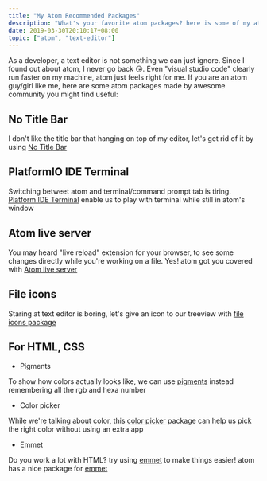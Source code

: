 ```yaml
---
title: "My Atom Recommended Packages"
description: "What's your favorite atom packages? here is some of my atom recommended packages"
date: 2019-03-30T20:10:17+08:00
topic: ["atom", "text-editor"]
---
```


As a developer, a text editor is not something we can just ignore. Since I found out about atom, I never go back 😘. Even "visual studio code" clearly run faster on my machine, atom just feels right for me. If you are an atom guy/girl like me, here are some atom packages made by awesome community you might find useful:

## No Title Bar

 I don't like the title bar that hanging on top of my editor, let's get rid of it by using [No Title Bar](https://atom.io/packages/no-title-bar)

## PlatformIO IDE Terminal

Switching betweet atom and terminal/command prompt tab is tiring. [Platform IDE Terminal](https://atom.io/packages/platformio-ide-terminal) enable us to play with terminal while still in atom's window

## Atom live server

You may heard "live reload" extension for your browser, to see some changes directly while you're working on a file. Yes! atom got you covered with [Atom live server](https://atom.io/packages/atom-live-server)

## File icons

Staring at text editor is boring, let's give an icon to our treeview with [file icons package](https://atom.io/packages/file-icons)

## For HTML, CSS

- Pigments

To show how colors actually looks like, we can use [pigments](https://atom.io/packages/pigments) instead remembering all the rgb and hexa number

- Color picker

While we're talking about color, this [color picker](https://atom.io/packages/color-picker) package can help us pick the right color without using an extra app

- Emmet

Do you work a lot with HTML? try using [emmet](https://emmet.io/) to make things easier! atom has a nice package for [emmet](https://atom.io/packages/emmet)
